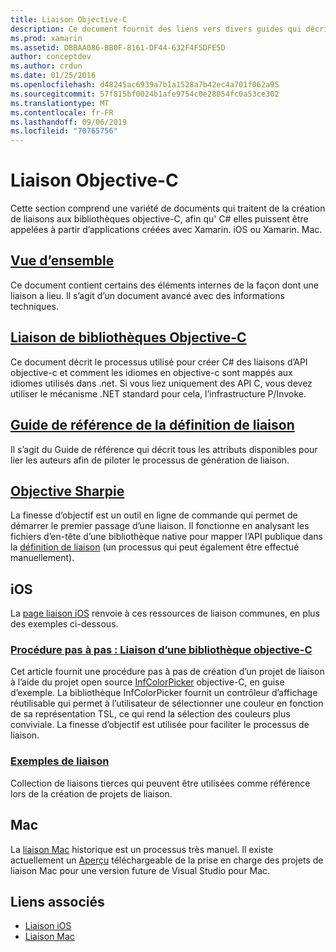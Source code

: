 ```yaml
---
title: Liaison Objective-C
description: Ce document fournit des liens vers divers guides qui décrivent comment C# créer des liaisons au code Objective-C, ce qui permet aux développeurs d’utiliser des bibliothèques prêtes à l’emploi dans les applications Xamarin.
ms.prod: xamarin
ms.assetid: DBBAA086-BB0F-8161-DF44-632F4F5DFE5D
author: conceptdev
ms.author: crdun
ms.date: 01/25/2016
ms.openlocfilehash: d48245ac6939a7b1a1528a7b42ec4a701f062a95
ms.sourcegitcommit: 57f815bf0024b1afe9754c0e28054fc0a53ce302
ms.translationtype: MT
ms.contentlocale: fr-FR
ms.lasthandoff: 09/06/2019
ms.locfileid: "70765756"
---
```

# <a name="binding-objective-c"></a>Liaison Objective-C

Cette section comprend une variété de documents qui traitent de la création de liaisons aux bibliothèques objective-C, afin qu' C# elles puissent être appelées à partir d’applications créées avec Xamarin. iOS ou Xamarin. Mac.

## <a name="overviewcross-platformmaciosbindingoverviewmd"></a>[Vue d’ensemble](~/cross-platform/macios/binding/overview.md)

Ce document contient certains des éléments internes de la façon dont une liaison a lieu. Il s’agit d’un document avancé avec des informations techniques.

## <a name="binding-objective-c-librariescross-platformmaciosbindingobjective-c-librariesmd"></a>[Liaison de bibliothèques Objective-C](~/cross-platform/macios/binding/objective-c-libraries.md)

Ce document décrit le processus utilisé pour créer C# des liaisons d’API objective-c et comment les idiomes en objective-c sont mappés aux idiomes utilisés dans .net.
Si vous liez uniquement des API C, vous devez utiliser le mécanisme .NET standard pour cela, l’infrastructure P/Invoke.

## <a name="binding-definition-reference-guidecross-platformmaciosbindingbinding-types-referencemd"></a>[Guide de référence de la définition de liaison](~/cross-platform/macios/binding/binding-types-reference.md)

Il s’agit du Guide de référence qui décrit tous les attributs disponibles pour lier les auteurs afin de piloter le processus de génération de liaison.

## <a name="objective-sharpiecross-platformmaciosbindingobjective-sharpieindexmd"></a>[Objective Sharpie](~/cross-platform/macios/binding/objective-sharpie/index.md)

La finesse d’objectif est un outil en ligne de commande qui permet de démarrer le premier passage d’une liaison. Il fonctionne en analysant les fichiers d’en-tête d’une bibliothèque native pour mapper l’API publique dans la [définition de liaison](~/cross-platform/macios/binding/objective-c-libraries.md) (un processus qui peut également être effectué manuellement).

## <a name="ios"></a>iOS

La [page liaison iOS](~/ios/platform/binding-objective-c/index.md) renvoie à ces ressources de liaison communes, en plus des exemples ci-dessous.

### <a name="walkthrough-binding-an-objective-c-libraryiosplatformbinding-objective-cwalkthroughmd"></a>[Procédure pas à pas : Liaison d’une bibliothèque objective-C](~/ios/platform/binding-objective-c/walkthrough.md)

Cet article fournit une procédure pas à pas de création d’un projet de liaison à l’aide du projet open source [InfColorPicker](https://github.com/InfinitApps/InfColorPicker) objective-C, en guise d’exemple. La bibliothèque InfColorPicker fournit un contrôleur d’affichage réutilisable qui permet à l’utilisateur de sélectionner une couleur en fonction de sa représentation TSL, ce qui rend la sélection des couleurs plus conviviale. La finesse d’objectif est utilisée pour faciliter le processus de liaison.

### <a name="binding-sampleshttpsgithubcommonomonotouch-bindings"></a>[Exemples de liaison](https://github.com/mono/monotouch-bindings)

Collection de liaisons tierces qui peuvent être utilisées comme référence lors de la création de projets de liaison.

## <a name="mac"></a>Mac

La [liaison Mac](~/mac/platform/binding.md) historique est un processus très manuel. Il existe actuellement un [Aperçu](https://forums.xamarin.com/discussion/59760/xamarin-mac-binding-project-preview) téléchargeable de la prise en charge des projets de liaison Mac pour une version future de Visual Studio pour Mac.

## <a name="related-links"></a>Liens associés

- [Liaison iOS](~/ios/platform/binding-objective-c/index.md)
- [Liaison Mac](~/mac/platform/binding.md)
